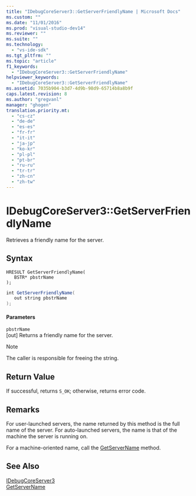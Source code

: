 ```yaml
---
title: "IDebugCoreServer3::GetServerFriendlyName | Microsoft Docs"
ms.custom: ""
ms.date: "11/01/2016"
ms.prod: "visual-studio-dev14"
ms.reviewer: ""
ms.suite: ""
ms.technology: 
  - "vs-ide-sdk"
ms.tgt_pltfrm: ""
ms.topic: "article"
f1_keywords: 
  - "IDebugCoreServer3::GetServerFriendlyName"
helpviewer_keywords: 
  - "IDebugCoreServer3::GetServerFriendlyName"
ms.assetid: 7035b904-b3d7-4d9b-98d9-65714b8a8b9f
caps.latest.revision: 8
ms.author: "gregvanl"
manager: "ghogen"
translation.priority.mt: 
  - "cs-cz"
  - "de-de"
  - "es-es"
  - "fr-fr"
  - "it-it"
  - "ja-jp"
  - "ko-kr"
  - "pl-pl"
  - "pt-br"
  - "ru-ru"
  - "tr-tr"
  - "zh-cn"
  - "zh-tw"
---
```

# IDebugCoreServer3::GetServerFriendlyName
Retrieves a friendly name for the server.  
  
## Syntax  
  
```cpp#  
HRESULT GetServerFriendlyName(  
   BSTR* pbstrName  
);  
```  
  
```c#  
int GetServerFriendlyName(  
   out string pbstrName  
);  
```  
  
#### Parameters  
 `pbstrName`  
 [out] Returns a friendly name for the server.  
  
> [!NOTE]
>  The caller is responsible for freeing the string.  
  
## Return Value  
 If successful, returns `S_OK`; otherwise, returns error code.  
  
## Remarks  
 For user-launched servers, the name returned by this method is the full name of the server. For auto-launched servers, the name is that of the machine the server is running on.  
  
 For a machine-oriented name, call the [GetServerName](../../../extensibility/debugger/reference/idebugcoreserver3-getservername.md) method.  
  
## See Also  
 [IDebugCoreServer3](../../../extensibility/debugger/reference/idebugcoreserver3.md)   
 [GetServerName](../../../extensibility/debugger/reference/idebugcoreserver3-getservername.md)